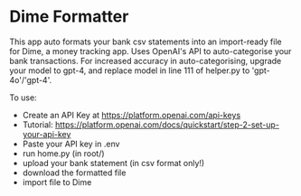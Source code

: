# Dime Formatter
This app auto formats your bank csv statements into an import-ready file for Dime, a money tracking app.
Uses OpenAI's API to auto-categorise your bank transactions.
For increased accuracy in auto-categorising, upgrade your model to gpt-4, and replace model in line 111 of helper.py to 'gpt-4o'/'gpt-4'.

To use:
- Create an API Key at https://platform.openai.com/api-keys
- Tutorial: https://platform.openai.com/docs/quickstart/step-2-set-up-your-api-key
- Paste your API key in .env
- run home.py (in root/)
- upload your bank statement (in csv format only!)
- download the formatted file
- import file to Dime
